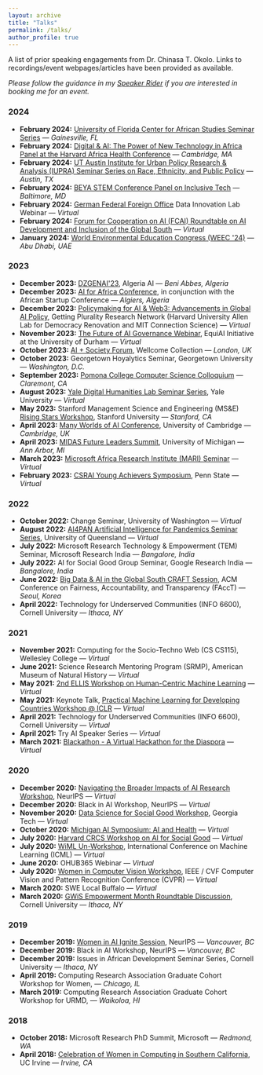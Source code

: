 ```yaml
---
layout: archive
title: "Talks"
permalink: /talks/
author_profile: true
---
```

A list of prior speaking engagements from Dr. Chinasa T. Okolo. Links to recordings/event webpages/articles have been provided as available.

_Please follow the guidance in my [Speaker Rider](https://github.com/chinasaokolo/MediaKit/blob/main/speaker-rider.md) if you are interested in booking me for an event._

### 2024
* **February 2024:** [University of Florida Center for African Studies Seminar Series](https://africa.ufl.edu/calendar/) — _Gainesville, FL_
* **February 2024:** [Digital & AI: The Power of New Technology in Africa Panel at the Harvard Africa Health Conference](https://www.hsph.harvard.edu/africa-health-conference/agenda/) — _Cambridge, MA_
* **February 2024:** [UT Austin Institute for Urban Policy Research & Analysis (IUPRA) Seminar Series on Race, Ethnicity, and Public Policy](https://liberalarts.utexas.edu/iupra/events/globalizing-perspectives-on-ai-governance-africa-s-role-in-international-ai-cooperation) — _Austin, TX_
* **February 2024:** [BEYA STEM Conference Panel on Inclusive Tech](https://s4.goeshow.com/ccgroup/beyastem/2024/full_schedule.cfm) — _Baltimore, MD_
* **February 2024:** [German Federal Foreign Office](https://www.datainnovationlab.de) Data Innovation Lab Webinar — _Virtual_
* **February 2024:** [Forum for Cooperation on AI (FCAI) Roundtable on AI Development and Inclusion of the Global South](https://www.brookings.edu/projects/the-forum-for-cooperation-on-artificial-intelligence/) — _Virtual_
* **January 2024:** [World Environmental Education Congress (WEEC '24)](https://www.weec2024.org) — _Abu Dhabi, UAE_

### 2023 
* **December 2023:** [DZGENAI'23](https://dzgenai.com/), Algeria AI — _Beni Abbes, Algeria_
* **December 2023:** [AI for Africa Conference](https://www.aiforafrica.org/aifa23), in conjunction with the African Startup Conference — _Algiers, Algeria_
* **December 2023:** [Policymaking for AI & Web3: Advancements in Global AI Policy](https://gettingplurality.org/ai-regulator-workshop-series/), Getting Plurality Research Network (Harvard University Allen Lab for Democracy Renovation and MIT Connection Science) — _Virtual_
* **November 2023:** [The Future of AI Governance Webinar](https://www.eventbrite.co.uk/e/the-future-of-ai-governance-tickets-756217977327), EquiAI Initiative at the University of Durham — _Virtual_
* **October 2023:** [AI + Society Forum](https://www.aisocietyforum.net/programme), Wellcome Collection — _London, UK_
* **October 2023:** Georgetown Hoyalytics Seminar, Georgetown University — _Washington, D.C._
* **September 2023:** [Pomona College Computer Science Colloquium](https://www.pomona.edu/academics/departments/computer-science/colloquium)  — _Claremont, CA_
* **August 2023:** [Yale Digital Humanities Lab Seminar Series](https://library.yale.edu/event/ai-explainability-global-south-0), Yale University — _Virtual_
* **May 2023:** Stanford Management Science and Engineering (MS&E) [Rising Stars Workshop](https://msandedei.stanford.edu/events/rising-stars), Stanford University — _Stanford, CA_
* **April 2023:** [Many Worlds of AI Conference](https://www.desirableai.com/many-worlds), University of Cambridge — _Cambridge, UK_ 
* **April 2023:** [MIDAS Future Leaders Summit](https://midas.umich.edu/future-leaders-summit-2023/#attendees), University of Michigan — _Ann Arbor, MI_ 
* **March 2023:** [Microsoft Africa Research Institute (MARI) Seminar](https://www.microsoft.com/en-us/research/group/microsoft-africa-research-institute-mari/seminars/) — _Virtual_
* **February 2023:** [CSRAI Young Achievers Symposium](https://csrai.psu.edu/news-events/events/chinasa-okolo), Penn State — _Virtual_

### 2022
* **October 2022:** Change Seminar, University of Washington — _Virtual_
* **August 2022:** [AI4PAN Artificial Intelligence for Pandemics Seminar Series](https://smp.uq.edu.au/event/session/12597), University of Queensland — _Virtual_
* **July 2022:** Microsoft Research Technology & Empowerment (TEM) Seminar, Microsoft Research India — _Bangalore, India_
* **July 2022:** AI for Social Good Group Seminar, Google Research India — _Bangalore, India_
* **June 2022:** [Big Data & AI in the Global South CRAFT Session](https://sites.google.com/view/bdai-facct2022/home), ACM Conference on Fairness, Accountability, and Transparency (FAccT) — _Seoul, Korea_
* **April 2022:** Technology for Underserved Communities (INFO 6600), Cornell University — _Ithaca, NY_

### 2021
* **November 2021:** Computing for the Socio-Techno Web (CS CS115), Wellesley College — _Virtual_
* **June 2021:** Science Research Mentoring Program (SRMP), American Museum of Natural History — _Virtual_
* **May 2021:** [2nd ELLIS Workshop on Human-Centric Machine Learning](https://sites.google.com/view/hcml2021?pli=1) — _Virtual_
* **May 2021:** Keynote Talk, [Practical Machine Learning for Developing Countries Workshop @ ICLR](https://pml4dc.github.io/iclr2021/) — _Virtual_
* **April 2021:** Technology for Underserved Communities (INFO 6600), Cornell University — _Virtual_
* **April 2021:** Try AI Speaker Series — _Virtual_
* **March 2021:** [Blackathon - A Virtual Hackathon for the Diaspora](https://www.youtube.com/watch?v=AeOrebln568) — _Virtual_

### 2020
* **December 2020:** [Navigating the Broader Impacts of AI Research Workshop](https://ai-broader-impacts-workshop.github.io/), NeurIPS — _Virtual_
* **December 2020:** Black in AI Workshop, NeurIPS — _Virtual_ 
* **November 2020:** [Data Science for Social Good Workshop](https://ds4sg.gatech.edu/speakers/), Georgia Tech — _Virtual_ 
* **October 2020:** [Michigan AI Symposium: AI and Health](https://ai.engin.umich.edu/events/2020-ai-symposium/) — _Virtual_
* **July 2020:** [Harvard CRCS Workshop on AI for Social Good](https://aiforgood2020.github.io) — _Virtual_
* **July 2020:** [WiML Un-Workshop](https://wimlworkshop.org/icml2020/program/), International Conference on Machine Learning (ICML) — _Virtual_
* **June 2020:** OHUB365 Webinar — _Virtual_
* **July 2020:** [Women in Computer Vision Workshop](https://sites.google.com/view/wicvworkshop-cvpr2020), IEEE / CVF Computer Vision and Pattern Recognition Conference (CVPR) — _Virtual_
* **March 2020:** SWE Local Buffalo — _Virtual_
* **March 2020:** [GWiS Empowerment Month Roundtable Discussion](https://gwiscornell.wordpress.com/march-2020-empowerment-month), Cornell University — _Ithaca, NY_

### 2019
* **December 2019:** [Women in AI Ignite Session](https://womeninaiigniteatneurips.splashthat.com/), NeurIPS — _Vancouver, BC_
* **December 2019:** Black in AI Workshop, NeurIPS — _Vancouver, BC_ 
* **December 2019:** Issues in African Development Seminar Series, Cornell University — _Ithaca, NY_ 
* **April 2019:** Computing Research Association Graduate Cohort Workshop for Women, — _Chicago, IL_
* **March 2019:** Computing Research Association Graduate Cohort Workshop for URMD, — _Waikoloa, HI_ 

### 2018
* **October 2018:** Microsoft Research PhD Summit, Microsoft — _Redmond, WA_
* **April 2018:** [Celebration of Women in Computing in Southern California](https://cwicsocal18.ics.uci.edu), UC Irvine — _Irvine, CA_
